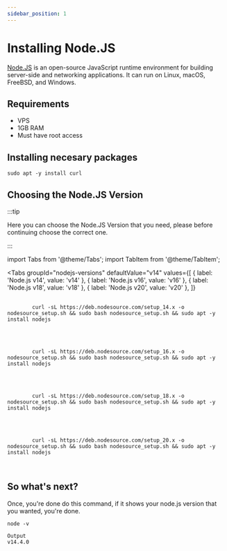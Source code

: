 ```yaml
---
sidebar_position: 1
---
```


# Installing Node.JS
[Node.JS](https://nodejs.org/) is an open-source JavaScript runtime environment for building server-side and networking applications. It can run on Linux, macOS, FreeBSD, and Windows.

## Requirements
- VPS
- 1GB RAM
- Must have root access

## Installing necesary packages
```
sudo apt -y install curl
```
## Choosing the Node.JS Version

:::tip

Here you can choose the Node.JS Version that you need, please before continuing choose the correct one.

:::

import Tabs from '@theme/Tabs';
import TabItem from '@theme/TabItem';

<Tabs
  groupId="nodejs-versions"
  defaultValue="v14"
  values={[
    { label: 'Node.js v14', value: 'v14' },
    { label: 'Node.js v16', value: 'v16' },
    { label: 'Node.js v18', value: 'v18' },
    { label: 'Node.js v20', value: 'v20' },
  ]}
>
  <TabItem value="v14" label="Node.js v14" default>
    <pre>
      <code>
        curl -sL https://deb.nodesource.com/setup_14.x -o nodesource_setup.sh && sudo bash nodesource_setup.sh && sudo apt -y install nodejs
      </code>
    </pre>
  </TabItem>
  <TabItem value="v16" label="Node.js v16">
    <pre>
      <code>
        curl -sL https://deb.nodesource.com/setup_16.x -o nodesource_setup.sh && sudo bash nodesource_setup.sh && sudo apt -y install nodejs
      </code>
    </pre>
  </TabItem>
  <TabItem value="v18" label="Node.js v18">
    <pre>
      <code>
        curl -sL https://deb.nodesource.com/setup_18.x -o nodesource_setup.sh && sudo bash nodesource_setup.sh && sudo apt -y install nodejs
      </code>
    </pre>
  </TabItem>
  <TabItem value="v20" label="Node.js v20">
    <pre>
      <code>
        curl -sL https://deb.nodesource.com/setup_20.x -o nodesource_setup.sh && sudo bash nodesource_setup.sh && sudo apt -y install nodejs
      </code>
    </pre>
  </TabItem>
</Tabs>


## So what's next?
Once, you're done do this command, if it shows your node.js version that you wanted, you're done.

```
node -v
```

```
Output
v14.4.0
```